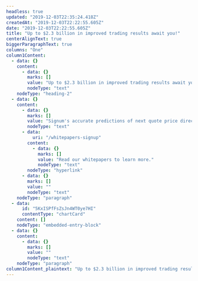 ```yaml
---
headless: true
updated: "2019-12-03T22:35:24.418Z"
createdAt: "2019-12-03T22:22:55.605Z"
date: "2019-12-03T22:22:55.605Z"
title: "Up to $2.3 billion in improved trading results await you!"
centerAlignText: true
biggerParagraphText: true
columns: "One"
column1Content:
  - data: {}
    content:
      - data: {}
        marks: []
        value: "Up to $2.3 billion in improved trading results await you!"
        nodeType: "text"
    nodeType: "heading-2"
  - data: {}
    content:
      - data: {}
        marks: []
        value: "Signum's accurate predictions of next quote price direction (Quote Vector) and the time until the next quote price change (Quote Fuse) allows market makers to consistently reap handsome returns. How handsome? Millions of dollars per day and over two billion dollars per year are achievable in the US equities market. "
        nodeType: "text"
      - data:
          uri: "/whitepapers-signup"
        content:
          - data: {}
            marks: []
            value: "Read our whitepapers to learn more."
            nodeType: "text"
        nodeType: "hyperlink"
      - data: {}
        marks: []
        value: ""
        nodeType: "text"
    nodeType: "paragraph"
  - data:
      id: "5KxISPfFsZsJn4WT0ye7HI"
      contentType: "chartCard"
    content: []
    nodeType: "embedded-entry-block"
  - data: {}
    content:
      - data: {}
        marks: []
        value: ""
        nodeType: "text"
    nodeType: "paragraph"
column1Content_plaintext: "Up to $2.3 billion in improved trading results await you! Signum's accurate predictions of next quote price direction (Quote Vector) and the time until the next quote price change (Quote Fuse) allows market makers to consistently reap handsome returns. How handsome? Millions of dollars per day and over two billion dollars per year are achievable in the US equities market. Read our whitepapers to learn more. "
---
```

